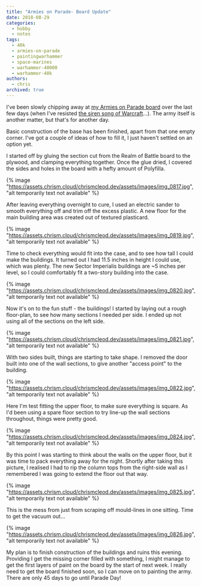 ```yaml
---
title: "Armies on Parade- Board Update"
date: 2018-08-29
categories:
  - hobby
  - notes
tags:
  - 40k
  - armies-on-parade
  - paintingwarhammer
  - space-marines
  - warhammer-40000
  - warhammer-40k
authors:
  - chris
archived: true
---
```


I've been slowly chipping away at [my Armies on Parade board](/blog/armies-on-parade-starting-the-display-board/) over the last few days (when I've resisted [the siren song of Warcraft](/blog/quick-thoughts-on-returning-character-experience-vs-new-in-world-of-warcraft/)…). The army itself is another matter, but that's for another day.

Basic construction of the base has been finished, apart from that one empty corner. I've got a couple of ideas of how to fill it, I just haven't settled on an option yet.

I started off by gluing the section cut from the Realm of Battle board to the plywood, and clamping everything together. Once the glue dried, I covered the sides and holes in the board with a hefty amount of Polyfilla.

{% image "https://assets.chrism.cloud/chrismcleod.dev/assets/images/img_0817.jpg", "alt temporarily text not available" %}

After leaving everything overnight to cure, I used an electric sander to smooth everything off and trim off the excess plastic. A new floor for the main building area was created out of textured plasticard.

{% image "https://assets.chrism.cloud/chrismcleod.dev/assets/images/img_0819.jpg", "alt temporarily text not available" %}

Time to check everything would fit into the case, and to see how tall I could make the buildings. It turned out I had 11.5 inches in height I could use, which was plenty. The new Sector Imperialis buildings are ~5 inches per level, so I could comfortably fit a two-story building into the case.

{% image "https://assets.chrism.cloud/chrismcleod.dev/assets/images/img_0820.jpg", "alt temporarily text not available" %}

Now it's on to the fun stuff - the buildings! I started by laying out a rough floor-plan, to see how many sections I needed per side. I ended up not using all of the sections on the left side.

{% image "https://assets.chrism.cloud/chrismcleod.dev/assets/images/img_0821.jpg", "alt temporarily text not available" %}

With two sides built, things are starting to take shape. I removed the door built into one of the wall sections, to give another "access point" to the building.

{% image "https://assets.chrism.cloud/chrismcleod.dev/assets/images/img_0822.jpg", "alt temporarily text not available" %}

Here I'm test fitting the upper floor, to make sure everything is square. As I'd been using a spare floor section to try line-up the wall sections throughout, things were pretty good.

{% image "https://assets.chrism.cloud/chrismcleod.dev/assets/images/img_0824.jpg", "alt temporarily text not available" %}

By this point I was starting to think about the walls on the upper floor, but it was time to pack everything away for the night. Shortly after taking this picture, I realised I had to rip the column tops from the right-side wall as I remembered I was going to extend the floor out that way.

{% image "https://assets.chrism.cloud/chrismcleod.dev/assets/images/img_0825.jpg", "alt temporarily text not available" %}

This is the mess from just from scraping off mould-lines in one sitting. Time to get the vacuum out…

{% image "https://assets.chrism.cloud/chrismcleod.dev/assets/images/img_0826.jpg", "alt temporarily text not available" %}

My plan is to finish construction of the buildings and ruins this evening. Providing I get the missing corner filled with something, I might manage to get the first layers of paint on the board by the start of next week. I really need to get the board finished soon, so I can move on to painting the army. There are only 45 days to go until Parade Day!
